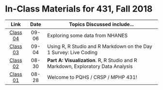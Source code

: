 # In-Class Materials for 431, Fall 2018

Link | Date | Topics Discussed include...
:----------: | :----------: | ------------------------------------------------------------------------------
[Class 04](https://github.com/THOMASELOVE/431-2018/tree/master/slides/class04) | 09-06 | Exploring some data from NHANES
[Class 03](https://github.com/THOMASELOVE/431-2018/tree/master/slides/class03) | 09-04 | Using R, R Studio and R Markdown on the Day 1 Survey: Live Coding
[Class 02](https://github.com/THOMASELOVE/431-2018/tree/master/slides/class02) | 08-30 | **Part A: Visualization**. R, R Studio and R Markdown, Exploratory Data Analysis
[Class 01](https://github.com/THOMASELOVE/431-2018/tree/master/slides/class01) | 08-28 | Welcome to PQHS / CRSP / MPHP 431!

